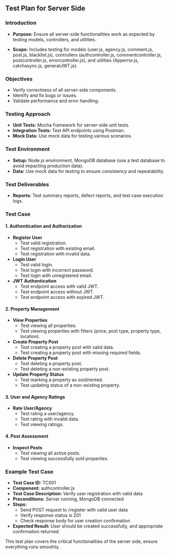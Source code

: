 ## Test Plan for Server Side

### Introduction

- **Purpose:** Ensure all server-side functionalities work as expected by testing models, controllers, and utilities.

- **Scope:** Includes testing for models (user.js, agency.js, comment.js, post.js, blacklist.js), controllers (authcontroller.js, commentcontroller.js, postcontroller.js, errorcontroller.js), and utilities (Apperror.js, catchasync.js, generatJWT.js).

### Objectives

- Verify correctness of all server-side components.
- Identify and fix bugs or issues.
- Validate performance and error handling.

### Testing Approach

- **Unit Tests:** Mocha framework for server-side unit tests.
- **Integration Tests:** Test API endpoints using Postman.
- **Mock Data:** Use mock data for testing various scenarios.

### Test Environment

- **Setup:** Node.js environment, MongoDB database (use a test database to avoid impacting production data).
- **Data:** Use mock data for testing to ensure consistency and repeatability.

### Test Deliverables

- **Reports:** Test summary reports, defect reports, and test case execution logs.

### Test Case

#### 1. Authentication and Authorization

- **Register User**
  - Test valid registration.
  - Test registration with existing email.
  - Test registration with invalid data.
- **Login User**
  - Test valid login.
  - Test login with incorrect password.
  - Test login with unregistered email.
- **JWT Authentication**
  - Test endpoint access with valid JWT.
  - Test endpoint access without JWT.
  - Test endpoint access with expired JWT.

#### 2. Property Management

- **View Properties**
  - Test viewing all properties.
  - Test viewing properties with filters (price, post type, property type, location).
- **Create Property Post**
  - Test creating a property post with valid data.
  - Test creating a property post with missing required fields.
- **Delete Property Post**
  - Test deleting a property post.
  - Test deleting a non-existing property post.
- **Update Property Status**
  - Test marking a property as sold/rented.
  - Test updating status of a non-existing property.

#### 3. User and Agency Ratings

- **Rate User/Agency**
  - Test rating a user/agency.
  - Test rating with invalid data.
  - Test viewing ratings.

#### 4. Post Assessment

- **Inspect Posts**
  - Test viewing all active posts.
  - Test viewing successfully sold properties.

### Example Test Case

- **Test Case ID:** TC001
- **Component:** authcontroller.js
- **Test Case Description:** Verify user registration with valid data
- **Preconditions:** Server running, MongoDB connected
- **Steps:**
    - Send POST request to /register with valid user data
    - Verify response status is 201
    - Check response body for user creation confirmation
- **Expected Result:** User should be created successfully, and appropriate confirmation returned.

This test plan covers the critical functionalities of the server side, ensure everything runs smoothly. 